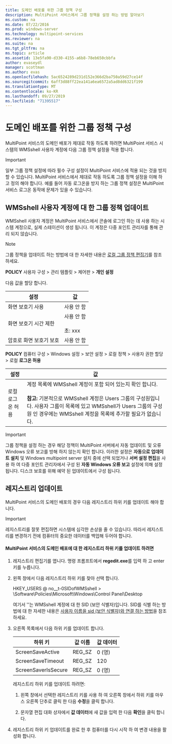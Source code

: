 ```yaml
---
title: 도메인 배포를 위한 그룹 정책 구성
description: MultiPoint 서비스에서 그룹 정책을 설정 하는 방법 알아보기
ms.custom: na
ms.date: 07/22/2016
ms.prod: windows-server
ms.technology: multipoint-services
ms.reviewer: na
ms.suite: na
ms.tgt_pltfrm: na
ms.topic: article
ms.assetid: 13e5fa90-d330-4155-a6b8-78eb650cbbfa
author: evaseydl
manager: scottman
ms.author: evas
ms.openlocfilehash: 5ac6524289d231d152e366d2ba750a59d27ce14f
ms.sourcegitcommit: 6aff3d88ff22ea141a6ea6572a5ad8dd6321f199
ms.translationtype: MT
ms.contentlocale: ko-KR
ms.lasthandoff: 09/27/2019
ms.locfileid: "71395517"
---
```

# <a name="configure-group-policies-for-a-domain-deployment"></a>도메인 배포를 위한 그룹 정책 구성
MultiPoint 서비스의 도메인 배포가 제대로 작동 하도록 하려면 MultiPoint 서비스 시스템의 WMSshell 사용자 계정에 다음 그룹 정책 설정을 적용 합니다.  
  
> [!IMPORTANT]  
> 일부 그룹 정책 설정에 따라 필수 구성 설정이 MultiPoint 서비스에 적용 되는 것을 방지할 수 있습니다. MultiPoint 서비스에서 제대로 작동 하도록 그룹 정책 설정을 이해 하 고 정의 해야 합니다. 예를 들어 자동 로그온을 방지 하는 그룹 정책 설정은 MultiPoint 서비스 로그온 동작에 문제가 있을 수 있습니다.  
  
## <a name="update-group-policies-for-the-wmsshell-user-account"></a>WMSshell 사용자 계정에 대 한 그룹 정책 업데이트 
WMSshell 사용자 계정은 MultiPoint 서비스에서 콘솔에 로그인 하는 데 사용 하는 시스템 계정으로, 실제 스테이션이 생성 됩니다. 이 계정은 다중 포인트 관리자를 통해 관리 되지 않습니다.
  
> [!NOTE]  
> 그룹 정책을 업데이트 하는 방법에 대 한 자세한 내용은 [로컬 그룹 정책 편집기](https://technet.microsoft.com/library/dn265982.aspx)를 참조 하세요.  
  
**POLICY** 사용자 구성 > 관리 템플릿 > 제어판 > **개인 설정**  
  
다음 값을 할당 합니다.  
  
|설정|값|  
|-----------|----------|  
|화면 보호기 사용|사용 안 함|  
|화면 보호기 시간 제한|사용 안 함<br /><br />초: xxx|  
|암호로 화면 보호기 보호|사용 안 함|  
  
**POLICY** 컴퓨터 구성 > Windows 설정 > 보안 설정 > 로컬 정책 > 사용자 권한 할당 > 로컬 **로그온 허용**  
  
|설정|값|  
|-----------|----------|  
|로컬 로그온 허용|계정 목록에 WMSshell 계정이 포함 되어 있는지 확인 합니다.<br /><br />**참고:** 기본적으로 WMSshell 계정은 Users 그룹의 구성원입니다. 사용자 그룹이 목록에 있고 WMSshell가 Users 그룹의 구성원 인 경우에는 WMSshell 계정을 목록에 추가할 필요가 없습니다.|  
  
> [!IMPORTANT]  
> 그룹 정책을 설정 하는 경우 해당 정책이 MultiPoint 서버에서 자동 업데이트 및 오류 Windows 오류 보고를 방해 하지 않는지 확인 합니다. 이러한 설정은 **자동으로 업데이트 설치** 및 Windows multipoint server 설치 중에 선택 되었거나 **서버 설정 편집**을 사용 하 여 다중 포인트 관리자에서 구성 된 **자동 Windows 오류 보고** 설정에 의해 설정 됩니다. 디스크 보호를 위해 예약 된 업데이트에서 구성 됩니다.  
  
## <a name="update-the-registry"></a>레지스트리 업데이트  
MultiPoint 서비스의 도메인 배포의 경우 다음 레지스트리 하위 키를 업데이트 해야 합니다.  
  
> [!IMPORTANT]  
> 레지스트리를 잘못 편집하면 시스템에 심각한 손상을 줄 수 있습니다. 따라서 레지스트리를 변경하기 전에 컴퓨터의 중요한 데이터를 백업해 두어야 합니다.  
  
#### <a name="to-update-registry-subkeys-for-a-domain-deployment-of-multipoint-services"></a>MultiPoint 서비스의 도메인 배포에 대 한 레지스트리 하위 키를 업데이트 하려면  
  
1.  레지스트리 편집기를 엽니다. 명령 프롬프트에서 **regedit.exe**를 입력 하 고 enter 키를 누릅니다.  
  
2.  왼쪽 창에서 다음 레지스트리 하위 키를 찾아 선택 합니다.  
  
    HKEY_USERS @ no__t-0SIDofWMSshell > \Software\Policies\Microsoft\Windows\Control Panel\Desktop  
  
    여기서 '<SIDofWMSshell>'는 WMSshell 계정에 대 한 SID (보안 식별자)입니다. SID를 식별 하는 방법에 대 한 자세한 내용은 [사용자 이름을 sid (보안 식별자)와 연결 하는 방법](https://support.microsoft.com/kb/154599)을 참조 하세요.  
  
3.  오른쪽 목록에서 다음 하위 키를 업데이트 합니다.  
  
    |하위 키|값 이름|값 데이터|  
    |----------|--------------|--------------|  
    |ScreenSaveActive|REG_SZ|0 (영)|  
    |ScreenSaveTimeout|REG_SZ|120|  
    |ScreenSaverIsSecure|REG_SZ|0 (영)|  
  
    레지스트리 하위 키를 업데이트 하려면:  
  
    1.  왼쪽 창에서 선택한 레지스트리 키를 사용 하 여 오른쪽 창에서 하위 키를 마우스 오른쪽 단추로 클릭 한 다음 **수정**을 클릭 합니다.  
  
    2.  문자열 편집 대화 상자에서 **값 데이터**에 새 값을 입력 한 다음 **확인**을 클릭 합니다.  
  
4.  레지스트리 하위 키 업데이트를 완료 한 후 컴퓨터를 다시 시작 하 여 변경 내용을 활성화 합니다. 

